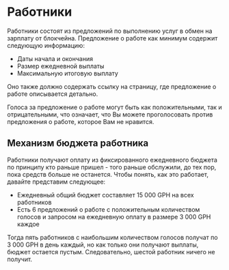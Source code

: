 # Работники

Работники состоят из предложений по выполнению услуг в обмен на зарплату от блокчейна. Предложение о работе как минимум содержит следующую информацию:

* Даты начала и окончания
* Размер ежедневной выплаты
* Максимальную итоговую выплату

Оно также должно содержать ссылку на страницу, где предложение о работе описывается детально.

Голоса за предложение о работе могут быть как положительными, так и отрицательными, что означает, что Вы можете проголосовать против предложения о работе, которое Вам не нравится.

## Механизм бюджета работника

Работники получают оплату из фиксированного ежедневного бюджета по принципу кто раньше пришел - того раньше обслужили, до тех пор, пока средств больше не останется. Чтобы понять, как это работает, давайте представим следующее:

* Ежедневный общий бюджет составляет 15 000 GPH на всех работников
* Есть 6 предложений о работе с положительным количеством голосов и запросом на ежедневную оплату в размере 3 000 GPH каждое

Тогда пять работников с наибольшим количеством голосов получат по 3 000 GPH в день каждый, но как только они получают выплаты, бюджет остается пустым. Следовательно, шестой работник ничего не получит.